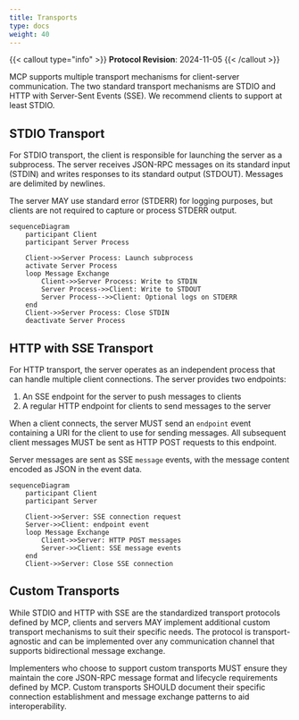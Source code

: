 ```yaml
---
title: Transports
type: docs
weight: 40
---
```

{{< callout type="info" >}}
**Protocol Revision**: 2024-11-05
{{< /callout >}}

MCP supports multiple transport mechanisms for client-server communication. The two standard transport mechanisms are STDIO and HTTP with Server-Sent Events (SSE).  We recommend clients to support at least STDIO.

## STDIO Transport
For STDIO transport, the client is responsible for launching the server as a subprocess. The server receives JSON-RPC messages on its standard input (STDIN) and writes responses to its standard output (STDOUT). Messages are delimited by newlines.

The server MAY use standard error (STDERR) for logging purposes, but clients are not required to capture or process STDERR output.

```mermaid
sequenceDiagram
    participant Client
    participant Server Process

    Client->>Server Process: Launch subprocess
    activate Server Process
    loop Message Exchange
        Client->>Server Process: Write to STDIN
        Server Process->>Client: Write to STDOUT
        Server Process-->>Client: Optional logs on STDERR
    end
    Client->>Server Process: Close STDIN
    deactivate Server Process
```

## HTTP with SSE Transport
For HTTP transport, the server operates as an independent process that can handle multiple client connections. The server provides two endpoints:

1. An SSE endpoint for the server to push messages to clients
2. A regular HTTP endpoint for clients to send messages to the server

When a client connects, the server MUST send an `endpoint` event containing a URI for the client to use for sending messages. All subsequent client messages MUST be sent as HTTP POST requests to this endpoint.

Server messages are sent as SSE `message` events, with the message content encoded as JSON in the event data.

```mermaid
sequenceDiagram
    participant Client
    participant Server

    Client->>Server: SSE connection request
    Server->>Client: endpoint event
    loop Message Exchange
        Client->>Server: HTTP POST messages
        Server->>Client: SSE message events
    end
    Client->>Server: Close SSE connection
```

## Custom Transports

While STDIO and HTTP with SSE are the standardized transport protocols defined by MCP, clients and servers MAY implement additional custom transport mechanisms to suit their specific needs. The protocol is transport-agnostic and can be implemented over any communication channel that supports bidirectional message exchange.

Implementers who choose to support custom transports MUST ensure they maintain the core JSON-RPC message format and lifecycle requirements defined by MCP. Custom transports SHOULD document their specific connection establishment and message exchange patterns to aid interoperability.
